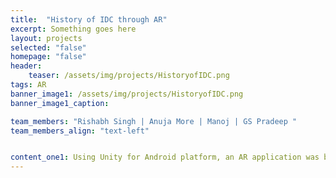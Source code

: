 ```yaml
---
title:  "History of IDC through AR"
excerpt: Something goes here
layout: projects   
selected: "false"
homepage: "false"
header:
    teaser: /assets/img/projects/HistoryofIDC.png
tags: AR
banner_image1: /assets/img/projects/HistoryofIDC.png
banner_image1_caption:

team_members: "Rishabh Singh | Anuja More | Manoj | GS Pradeep "
team_members_align: "text-left"


content_one1: Using Unity for Android platform, an AR application was build whereby a physical walk through the spaces within IDC building can come alive by augmenting flat images from the past on the same locations. History of the department can be relived by watching the pictures clicked years ago depicting the same spot or scene, augmented on the device.
---
```

